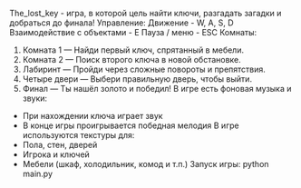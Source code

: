 The_lost_key - игра, в которой цель найти ключи, разгадать загадки и добраться до финала!
Управление:
Движение - W, A, S, D
Взаимодействие с объектами - E
Пауза / меню - ESC
Комнаты:
1. Комната 1 — Найди первый ключ, спрятанный в мебели.
2. Комната 2 — Поиск второго ключа в новой обстановке.
3. Лабиринт — Пройди через сложные повороты и препятствия.
4. Четыре двери — Выбери правильную дверь, чтобы выйти.
5. Финал — Ты нашёл золото и победил!
В игре есть фоновая музыка и звуки:
- При нахождении ключа играет звук
- В конце игры проигрывается победная мелодия
В игре используются текстуры для:
- Пола, стен, дверей
- Игрока и ключей
- Мебели (шкаф, холодильник, комод и т.п.)
Запуск игры:
python main.py
